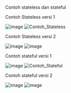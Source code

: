 Contoh stateless dan stateful

Contoh Stateless versi 1

![image](https://github.com/user-attachments/assets/27fce937-2900-4124-8b0d-b65d5063ed8e)
![Contoh_Stateless](https://github.com/user-attachments/assets/8a16cbb2-b674-456c-90cf-30250f8536d7)

Contoh Stateless versi 2

![image](https://github.com/user-attachments/assets/2c62c8e5-23f7-4f2d-b1b5-7c169ff5eca9)
![image](https://github.com/user-attachments/assets/efe2348b-c510-4204-ad9c-5d8ce37e7af1)

Contoh stateful versi 1

![image](https://github.com/user-attachments/assets/251dc863-5da0-4f36-8571-27669082bb95)
![Contoh_Stateful](https://github.com/user-attachments/assets/15f2365a-0ce4-4037-a517-5335f0817840)

Contoh stateful versi 2

![image](https://github.com/user-attachments/assets/07ef27d6-59ed-4f55-8443-f16d15122d73)
![image](https://github.com/user-attachments/assets/375c4aa3-92c4-427e-9c1f-ceb3ba216f48)
